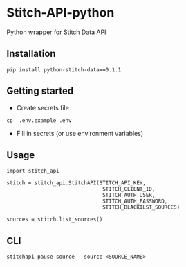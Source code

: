 # Stitch-API-python

Python wrapper for Stitch Data API

## Installation

```
pip install python-stitch-data==0.1.1
```

## Getting started

- Create secrets file
```
cp  .env.example .env
```

- Fill in secrets (or use environment variables)

## Usage

```
import stitch_api

stitch = stitch_api.StitchAPI(STITCH_API_KEY,
                               STITCH_CLIENT_ID,
                               STITCH_AUTH_USER,
                               STITCH_AUTH_PASSWORD,
                               STITCH_BLACKILST_SOURCES)

sources = stitch.list_sources()
```


## CLI


```
stitchapi pause-source --source <SOURCE_NAME>
```